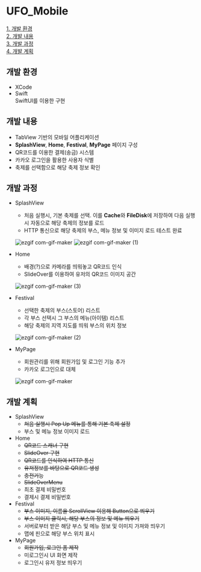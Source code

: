 # UFO_Mobile

[1. 개발 환경](#개발-환경)    
[2. 개발 내용](#개발-내용)    
[3. 개발 과정](#개발-과정)       
[4. 개발 계획](#개발-계획) 

## 개발 환경
* XCode
* Swift     
SwiftUI를 이용한 구현

## 개발 내용
* TabView 기반의 모바일 어플리케이션
* **SplashView**, **Home**, **Festival**, **MyPage** 페이지 구성
* QR코드를 이용한 결제(송금) 시스템
* 카카오 로그인을 활용한 사용자 식별
* 축제를 선택함으로 해당 축제 정보 확인

## 개발 과정
* SplashView
    * 처음 실행시, 기본 축제를 선택. 이를 **Cache**와 **FileDisk**에 저장하여 다음 실행시 자동으로 해당 축제의 정보를 로드
    * HTTP 통신으로 해당 축제의 부스, 메뉴 정보 및 이미지 로드 테스트 완료

    ![ezgif com-gif-maker](https://user-images.githubusercontent.com/27637757/97952774-db5bb680-1de1-11eb-9cd6-3c4ee1219e94.gif) ![ezgif com-gif-maker (1)](https://user-images.githubusercontent.com/27637757/97952991-80768f00-1de2-11eb-8def-cb2558273425.gif)
* Home
    * 배경(?)으로 카메라를 띄워놓고 QR코드 인식
    * SlideOver를 이용하여 유저의 QR코드 이미지 공간 

    ![ezgif com-gif-maker (3)](https://user-images.githubusercontent.com/27637757/97953215-2aeeb200-1de3-11eb-9ca6-7b0d39713fb9.gif)

* Festival
    * 선택한 축제의 부스(스토어) 리스트
    * 각 부스 선택시 그 부스의 메뉴(아이템) 리스트
    * 해당 축제의 지역 지도를 띄워 부스의 위치 정보 
    
    ![ezgif com-gif-maker (2)](https://user-images.githubusercontent.com/27637757/97953098-e2cf8f80-1de2-11eb-9c3e-054ab881c3f1.gif)
* MyPage
    * 회원관리를 위해 회원가입 및 로그인 기능 추가
    * 카카오 로그인으로 대체

    ![ezgif com-gif-maker](https://user-images.githubusercontent.com/27637757/97953361-920c6680-1de3-11eb-9653-ed6d0821cf95.png)

## 개발 계획
* SplashView
    * ~~처음 실행시 Pop Up 메뉴를 통해 기본 축제 설정~~
    * 부스 및 메뉴 정보 이미지 로드
* Home
    * ~~QR코드 스캐너 구현~~
    * ~~SlideOver 구현~~
    * ~~QR코드를 인식하여 HTTP 통신~~
    * ~~유저정보를 바탕으로 QR코드 생성~~
    * ~~충전기능~~
    * ~~SlideOverMenu~~
    * 최초 결제 비밀번호
    * 결제시 결제 비밀번호
* Festival
    * ~~부스 이미지, 이름을 ScrollView 이용해 Button으로 띄우기~~
    * ~~부스 이미지 클릭시, 해당 부스의 정보 및 메뉴 띄우기~~
    * 서버로부터 받은 해당 부스 및 메뉴 정보 및 이미지 가져와 띄우기
    * 맵에 핀으로 해당 부스 위치 표시
* MyPage
    * ~~회원가입, 로그인 폼 제작~~
    * 미로그인시 UI 화면 제작
    * 로그인시 유저 정보 띄우기
